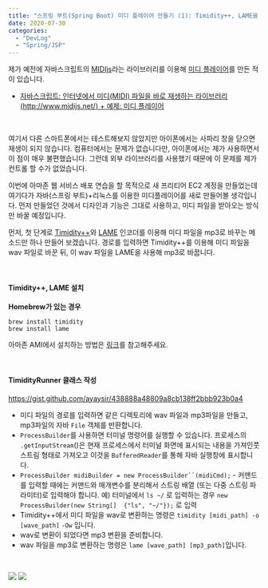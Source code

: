 ```yaml
---
title: "스프링 부트(Spring Boot) 미디 플레이어 만들기 (1): Timidity++, LAME을 이용해 미디(midi) 파일을 mp3로 변환하는 메소드 만들기"
date: 2020-07-30
categories: 
  - "DevLog"
  - "Spring/JSP"
---
```


제가 예전에 자바스크립트의 [MIDIjs](http://www.midijs.net/)라는 라이브러리를 이용해 [미디 플레이어](http://yoonbumtae.com/music/midi/)를 만든 적이 있습니다.

- [자바스크립트: 인터넷에서 미디(MIDI) 파일을 바로 재생하는 라이브러리(http://www.midijs.net/) + 예제: 미디 플레이어](http://yoonbumtae.com/?p=1054)

 

여기서 다른 스마트폰에서는 테스트해보지 않았지만 아이폰에서는 사파리 창을 닫으면 재생이 되지 않습니다. 컴퓨터에서는 문제가 없습니다만, 아이폰에서는 제가 사용하면서 이 점이 매우 불편했습니다. 그런데 외부 라이브러리를 사용했기 때문에 이 문제를 제가 컨트롤 할 수가 없었습니다.

이번에 아마존 웹 서비스 배포 연습을 할 목적으로 새 프리티어 EC2 계정을 만들었는데 여기다가 자바(스프링 부트)+리눅스를 이용한 미디플레이어를 새로 만들어볼 생각입니다. 먼저 만들었던 것에서 디자인과 기능은 그대로 사용하고, 미디 파일을 받아오는 방식만 바꿀 예정입니다.

먼저, 첫 단계로 [Timidity++](https://wiki.archlinux.org/index.php/Timidity)와 [LAME](https://lame.sourceforge.io/) 인코더를 이용해 미디 파일을 mp3로 바꾸는 메소드만 하나 만들어 보겠습니다. 경로를 입력하면 Timidity++를 이용해 미디 파일을 wav 파일로 바꾼 뒤, 이 wav 파일을 LAME을 사용해 mp3로 바꿉니다.

 

#### **Timidity++, LAME 설치**

**Homebrew가 있는 경우**

```
brew install timidity
brew install lame
```

아마존 AMI에서 설치하는 방법은 [링크](https://blog.rajephon.dev/2018/10/19/convert-midi-to-mp3-ogg-on-aws-linux/)를 참고해주세요.

 

#### **TimidityRunner 클래스 작성**

https://gist.github.com/ayaysir/438888a48809a8cb138ff2bbb923b0a4

- 미디 파일의 경로를 입력하면 같은 디렉토리에 wav 파일과 mp3파일을 만들고, mp3파일의 자바 `File` 객체를 반환합니다.
- `ProcessBuilder`를 사용하면 터미널 명령어를 실행할 수 있습니다. 프로세스의 `.getInputStream`()은 현재 프로세스에서 터미널 화면에 표시되는 내용을 가져인풋 스트림 형태로 가져오고 이것을 `BufferedReader`를 통해 자바 실행창에 표시합니다.
- `ProcessBuilder midiBuilder = new ProcessBuilder``(midiCmd);` - 커맨드를 입력할 때에는 커맨드와 매개변수를 분리해서 스트링 배열 (또는 다중 스트링 파라미터)로 입력해야 합니다. 예) 터미널에서 `ls ~/` 로 입력하는 경우 `new ProcessBuilder(new String[]  {"ls", "~/"});` 로 입력
- Timidity++에서 미디 파일을 wav로 변환하는 명령은 `timidity [midi_path] -o [wave_path]` `-Ow` 입니다.
- wav로 변환이 되었다면 mp3 변환을 준비합니다.
- wav 파일을 mp3로 변환하는 명령은 `lame [wave_path] [mp3_path]`입니다.

 

 ![](/assets/img/wp-content/uploads/2020/07/스크린샷-2020-08-01-오후-3.31.52.png) ![](/assets/img/wp-content/uploads/2020/07/스크린샷-2020-08-01-오후-3.32.09.png)
